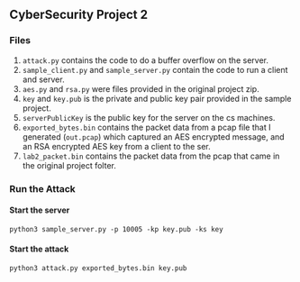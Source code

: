 ## CyberSecurity Project 2

### Files
1. `attack.py` contains the code to do a buffer overflow on the server.
2. `sample_client.py` and `sample_server.py` contain the code to run a client and server. 
3. `aes.py` and `rsa.py` were files provided in the original project zip.
4. `key` and `key.pub` is the private and public key pair provided in the sample project. 
5. `serverPublicKey` is the public key for the server on the cs machines. 
6. `exported_bytes.bin` contains the packet data from a pcap file that I generated (`out.pcap`) which captured an AES encrypted message, and an RSA encrypted AES key from a client to the ser. 
7. `lab2_packet.bin` contains the packet data from the pcap that came in the original project folter.

### Run the Attack

#### Start the server
`python3 sample_server.py -p 10005 -kp key.pub -ks key`

#### Start the attack
`python3 attack.py exported_bytes.bin key.pub`
